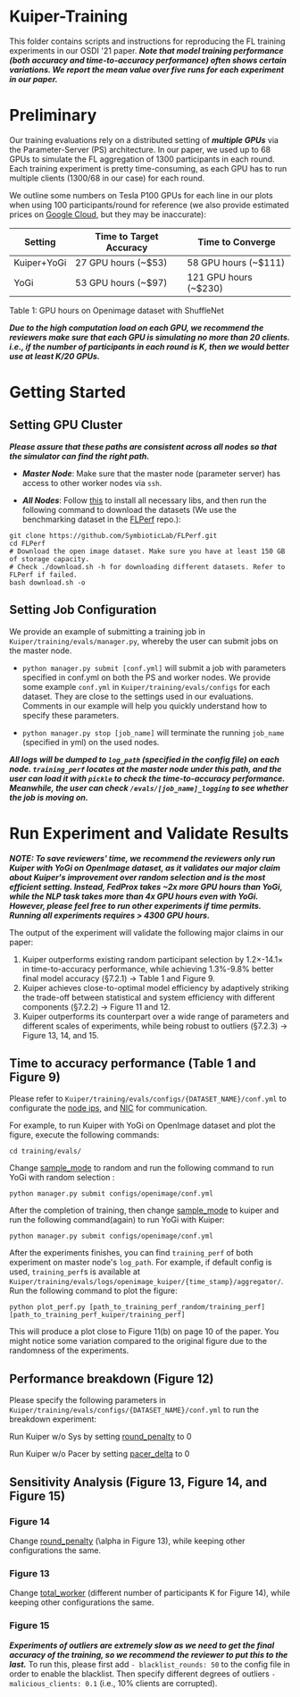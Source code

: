 # Kuiper-Training

This folder contains scripts and instructions for reproducing the FL training experiments in our OSDI '21 paper. 
***Note that model training performance (both accuracy and time-to-accuracy performance) often shows certain variations. We report the mean value over five runs for each experiment in our paper.***

# Preliminary

Our training evaluations rely on a distributed setting of ***multiple GPUs*** via the Parameter-Server (PS) architecture. 
In our paper, we used up to 68 GPUs to simulate the FL aggregation of 1300 participants in each round. 
Each training experiment is pretty time-consuming, as each GPU has to run multiple clients (1300/68 in our case) for each round. 

We outline some numbers on Tesla P100 GPUs for each line in our plots when using 100 participants/round for reference (we also provide estimated prices on [Google Cloud](https://cloud.google.com/products/calculator), but they may be inaccurate): 

| Setting      | Time to Target Accuracy  | Time to Converge |
| ----------- | ----------- | ----------- |
| Kuiper+YoGi      | 27  GPU hours (~$53)    |    58 GPU hours (~$111)   |
| YoGi             | 53  GPU hours (~$97)     |    121  GPU hours (~$230) |

Table 1: GPU hours on Openimage dataset with ShuffleNet

***Due to the high computation load on each GPU, we recommend the reviewers make sure that each GPU is simulating no more than 20 clients. 
i.e., if the number of participants in each round is K, then we would better use at least K/20 GPUs.***

# Getting Started 


## Setting GPU Cluster

***Please assure that these paths are consistent across all nodes so that the simulator can find the right path.***

- ***Master Node***: Make sure that the master node (parameter server) has access to other worker nodes via ```ssh```. 

- ***All Nodes***: Follow [this](https://github.com/SymbioticLab/Kuiper#getting-started) to install all necessary libs, and then run the following command to download the datasets (We use the benchmarking dataset in the [FLPerf](https://github.com/SymbioticLab/FLPerf) repo.):

```
git clone https://github.com/SymbioticLab/FLPerf.git
cd FLPerf
# Download the open image dataset. Make sure you have at least 150 GB of storage capacity.
# Check ./download.sh -h for downloading different datasets. Refer to FLPerf if failed.
bash download.sh -o    
```


## Setting Job Configuration

We provide an example of submitting a training job in ```Kuiper/training/evals/manager.py```, whereby the user can submit jobs on the master node. 

- ```python manager.py submit [conf.yml]``` will submit a job with parameters specified in conf.yml on both the PS and worker nodes. 
We provide some example ```conf.yml``` in ```Kuiper/training/evals/configs``` for each dataset. 
They are close to the settings used in our evaluations. Comments in our example will help you quickly understand how to specify these parameters. 

- ```python manager.py stop [job_name]``` will terminate the running ```job_name``` (specified in yml) on the used nodes. 


***All logs will be dumped to ```log_path``` (specified in the config file) on each node. 
```training_perf``` locates at the master node under this path, and the user can load it with ```pickle``` to check the time-to-accuracy performance. 
Meanwhile, the user can check ```/evals/[job_name]_logging``` to see whether the job is moving on.***

# Run Experiment and Validate Results

***NOTE: To save reviewers' time, we recommend the reviewers only run Kuiper with YoGi on OpenImage dataset, as it validates our major claim about Kuiper's improvement over random selection and is the most efficient setting. Instead, FedProx takes ~2x more GPU hours than YoGi, while the NLP task takes more than 4x GPU hours even with YoGi. However, please feel free to run other experiments if time permits. Running all experiments requires > 4300 GPU hours.***

The output of the experiment will validate the following major claims in our paper:
1. Kuiper outperforms existing random participant selection by 1.2×-14.1× in time-to-accuracy performance, while achieving 1.3%-9.8% better final model accuracy (§7.2.1) -> Table 1 and Figure 9.
2. Kuiper achieves close-to-optimal model efficiency by adaptively striking the trade-off between statistical and system efficiency with different components (§7.2.2) -> Figure 11 and 12.
3. Kuiper outperforms its counterpart over a wide range of parameters and different scales of experiments, while being robust to outliers (§7.2.3) -> Figure 13, 14, and 15.

## Time to accuracy performance (Table 1 and Figure 9)

Please refer to ```Kuiper/training/evals/configs/{DATASET_NAME}/conf.yml``` to configurate the [node ips](https://github.com/SymbioticLab/Kuiper/blob/master/training/evals/configs/openimage/conf.yml#L5), and [NIC](https://github.com/SymbioticLab/Kuiper/blob/master/training/evals/configs/openimage/conf.yml#L25) for communication. 

For example, to run Kuiper with YoGi on OpenImage dataset and plot the figure, execute the following commands:

``` 
cd training/evals/
```

Change [sample_mode](https://github.com/SymbioticLab/Kuiper/blob/master/training/evals/configs/openimage/conf.yml#L38) to random and run the following command to run YoGi with random selection : 
```
python manager.py submit configs/openimage/conf.yml 
```

After the completion of training, then change [sample_mode](https://github.com/SymbioticLab/Kuiper/blob/master/training/evals/configs/openimage/conf.yml#L38) to kuiper and run the following command(again) to run YoGi with Kuiper: 
```
python manager.py submit configs/openimage/conf.yml 
```

After the experiments finishes, you can find `training_perf` of both experiment on master node's `log_path`. For example, if default config is used, `training_perf`s is available at `Kuiper/training/evals/logs/openimage_kuiper/{time_stamp}/aggregator/`. Run the following command to plot the figure: 
```
python plot_perf.py [path_to_training_perf_random/training_perf] [path_to_training_perf_kuiper/training_perf] 
```

This will produce a plot close to Figure 11(b) on page 10 of the paper. You might notice some variation compared to the original figure due to the randomness of the experiments.

## Performance breakdown (Figure 12)

Please specify the following parameters in ```Kuiper/training/evals/configs/{DATASET_NAME}/conf.yml``` to run the breakdown experiment:  

Run Kuiper w/o Sys by setting [round_penalty](https://github.com/SymbioticLab/Kuiper/blob/master/training/evals/configs/openimage/conf.yml#L41) to 0

Run Kuiper w/o Pacer by setting [pacer_delta](https://github.com/SymbioticLab/Kuiper/blob/master/training/evals/configs/openimage/conf.yml#L44) to 0

## Sensitivity Analysis (Figure 13, Figure 14, and Figure 15)

### Figure 14 

Change [round_penalty](https://github.com/SymbioticLab/Kuiper/blob/master/training/evals/configs/openimage/conf.yml#L41) (\alpha in Figure 13), while keeping other configurations the same. 

### Figure 13

Change [total_worker](https://github.com/SymbioticLab/Kuiper/blob/master/training/evals/configs/openimage/conf.yml#L33) (different number of participants K for Figure 14), while keeping other configurations the same. 

### Figure 15

***Experiments of outliers are extremely slow as we need to get the final accuracy of the training, so we recommend the reviewer to put this to the last.***
To run this, please first add ```- blacklist_rounds: 50``` to the config file in order to enable the blacklist. Then specify different degrees of outliers ```- malicious_clients: 0.1``` (i.e., 10% clients are corrupted). 

